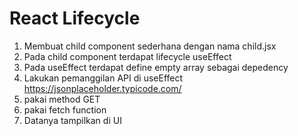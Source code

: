 # React Lifecycle

1. Membuat child component sederhana dengan nama child.jsx
2. Pada child component terdapat lifecycle useEffect
3. Pada useEffect terdapat define empty array sebagai depedency
4. Lakukan pemanggilan API di useEffect https://jsonplaceholder.typicode.com/
5. pakai method GET
6. pakai fetch function 
7. Datanya tampilkan di UI

